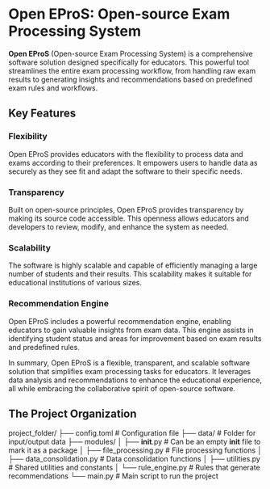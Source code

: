 # Open EProS: Open-source Exam Processing System

**Open EProS** (Open-source Exam Processing System) is a comprehensive software solution designed specifically for educators. This powerful tool streamlines the entire exam processing workflow, from handling raw exam results to generating insights and recommendations based on predefined exam rules and workflows.

## Key Features

### Flexibility
Open EProS provides educators with the flexibility to process data and exams according to their preferences. It empowers users to handle data as securely as they see fit and adapt the software to their specific needs.

### Transparency
Built on open-source principles, Open EProS provides transparency by making its source code accessible. This openness allows educators and developers to review, modify, and enhance the system as needed.

### Scalability
The software is highly scalable and capable of efficiently managing a large number of students and their results. This scalability makes it suitable for educational institutions of various sizes.

### Recommendation Engine
Open EProS includes a powerful recommendation engine, enabling educators to gain valuable insights from exam data. This engine assists in identifying student status and areas for improvement based on exam results and predefined rules.

In summary, Open EProS is a flexible, transparent, and scalable software solution that simplifies exam processing tasks for educators. It leverages data analysis and recommendations to enhance the educational experience, all while embracing the collaborative spirit of open-source software. 

## The Project Organization

project_folder/
├── config.toml                 # Configuration file
├── data/                       # Folder for input/output data
├── modules/
│   ├── __init__.py             # Can be an empty __init__ file to mark it as a package
│   ├── file_processing.py      # File processing functions
│   ├── data_consolidation.py   # Data consolidation functions
│   ├── utilities.py            # Shared utilities and constants
│   └── rule_engine.py          # Rules that generate recommendations 
└── main.py                     # Main script to run the project

